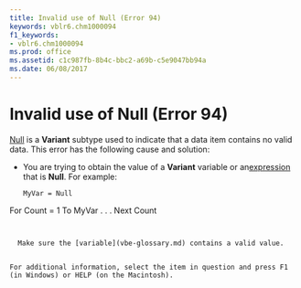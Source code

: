 ```yaml
---
title: Invalid use of Null (Error 94)
keywords: vblr6.chm1000094
f1_keywords:
- vblr6.chm1000094
ms.prod: office
ms.assetid: c1c987fb-8b4c-bbc2-a69b-c5e9047bb94a
ms.date: 06/08/2017
---
```



# Invalid use of Null (Error 94)

[Null](vbe-glossary.md) is a **Variant** subtype used to indicate that a data item contains no valid data. This error has the following cause and solution:



- You are trying to obtain the value of a  **Variant** variable or an[expression](vbe-glossary.md) that is **Null**. For example:
    
  ```
  MyVar = Null 
For Count = 1 To MyVar 
. . . 
Next Count 

  ```


    Make sure the [variable](vbe-glossary.md) contains a valid value.
    

For additional information, select the item in question and press F1 (in Windows) or HELP (on the Macintosh).

